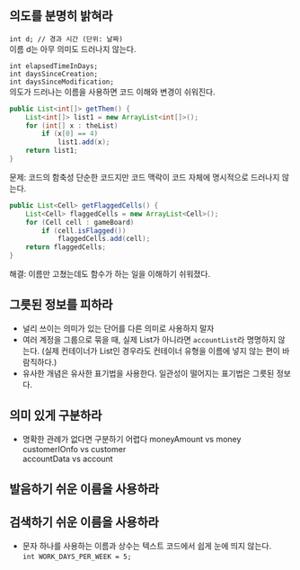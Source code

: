 ## 의도를 분명히 밝혀라  
`int d; // 경과 시간 (단위: 날짜)`  
이름 d는 아무 의미도 드러나지 않는다.

`int elapsedTimeInDays;`  
`int daysSinceCreation;`  
`int daysSinceModification;`  
의도가 드러나는 이름을 사용하면 코드 이해와 변경이 쉬워진다.

```java
public List<int[]> getThem() {
    List<int[]> list1 = new ArrayList<int[]>();
    for (int[] x : theList)
        if (x[0] == 4)
            list1.add(x);
    return list1;
}
```  
문제: 코드의 함축성
     단순한 코드지만 코드 맥락이 코드 자체에 명시적으로 드러나지 않는다.

```java
public List<Cell> getFlaggedCells() {
    List<Cell> flaggedCells = new ArrayList<Cell>();
    for (Cell cell : gameBoard)
        if (cell.isFlagged())
            flaggedCells.add(cell);
    return flaggedCells;
}
```
해결: 이름만 고쳤는데도 함수가 하는 일을 이해하기 쉬워졌다.


## 그릇된 정보를 피하라 
 - 널리 쓰이는 의미가 있는 단어를 다른 의미로 사용하지 말자
 - 여러 계정을 그룹으로 묶을 때, 실제 List가 아니라면 `accountList`라 명명하지 않는다. (실제 컨테이너가 List인 경우라도 컨테이너 유형을 이름에 넣지 않는 편이 바람직하다.)
 - 유사한 개념은 유사한 표기법을 사용한다. 일관성이 떨어지는 표기법은 그릇된 정보다.

 ## 의미 있게 구분하라
 - 명확한 관례가 없다면 구분하기 어렵다 
    moneyAmount vs money  
    customerIOnfo vs customer  
    accountData vs account  

## 발음하기 쉬운 이름을 사용하라 

## 검색하기 쉬운 이름을 사용하라
- 문자 하나를 사용하는 이름과 상수는 텍스트 코드에서 쉽게 눈에 띄지 않는다.  
`int WORK_DAYS_PER_WEEK = 5;`   